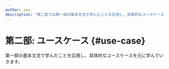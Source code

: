 ```yaml
---
author: azu
description: "第二部では第一部の基本文法で学んだことを応用し、具体的なユースケースを中心に紹介します"
---
```


# 第二部: ユースケース {#use-case}

第一部の基本文法で学んだことを応用し、具体的なユースケースを元に学んでいきます。
